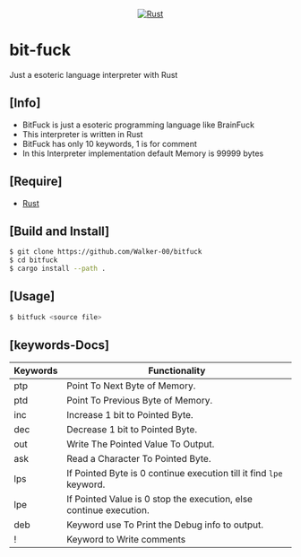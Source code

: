 <div align="center"> 

[![Rust](https://github.com/Walker-00/bitfuck/actions/workflows/rust.yml/badge.svg)](https://github.com/Walker-00/bitfuck/actions/workflows/rust.yml)

</div>

# bit-fuck
Just a esoteric language interpreter with Rust

## [Info]

- BitFuck is just a esoteric programming language like BrainFuck
- This interpreter is written in Rust
- BitFuck has only 10 keywords, 1 is for comment
- In this Interpreter implementation default Memory is 99999 bytes

## [Require]

- [Rust](https://rust-lang.org)

## [Build and Install]

```sh
$ git clone https://github.com/Walker-00/bitfuck
$ cd bitfuck
$ cargo install --path .
```

## [Usage]

```sh
$ bitfuck <source file> 
```

## [keywords-Docs]

| Keywords | Functionality                                                       |
|----------|---------------------------------------------------------------------|
| ptp      | Point To Next Byte of Memory.                                       |
| ptd      | Point To Previous Byte of Memory.                                   |
| inc      | Increase 1 bit to Pointed Byte.                                     |
| dec      | Decrease 1 bit to Pointed Byte.                                     |
| out      | Write The Pointed Value To Output.                                  |
| ask      | Read a Character To Pointed Byte.                                   |
| lps      | If Pointed Byte is 0 continue execution till it find `lpe` keyword. |
| lpe      | If Pointed Value is 0 stop the execution, else continue execution.  |
| deb      | Keyword use To Print the Debug info to output.                      |
| !        | Keyword to Write comments                                           |
